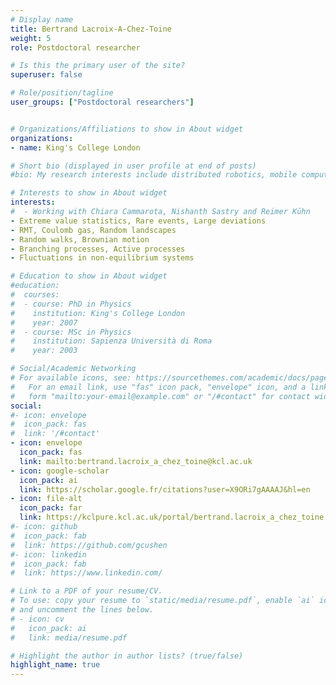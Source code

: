 ```yaml
---
# Display name
title: Bertrand Lacroix-A-Chez-Toine
weight: 5
role: Postdoctoral researcher

# Is this the primary user of the site?
superuser: false

# Role/position/tagline
user_groups: ["Postdoctoral researchers"]


# Organizations/Affiliations to show in About widget
organizations:
- name: King's College London

# Short bio (displayed in user profile at end of posts)
#bio: My research interests include distributed robotics, mobile computing and programmable matter.

# Interests to show in About widget
interests:
#  - Working with Chiara Cammarota, Nishanth Sastry and Reimer Kühn
- Extreme value statistics, Rare events, Large deviations
- RMT, Coulomb gas, Random landscapes
- Random walks, Brownian motion
- Branching processes, Active processes
- Fluctuations in non-equilibrium systems

# Education to show in About widget
#education:
#  courses:
#  - course: PhD in Physics
#    institution: King's College London
#    year: 2007
#  - course: MSc in Physics
#    institution: Sapienza Università di Roma
#    year: 2003

# Social/Academic Networking
# For available icons, see: https://sourcethemes.com/academic/docs/page-builder/#icons
#   For an email link, use "fas" icon pack, "envelope" icon, and a link in the
#   form "mailto:your-email@example.com" or "/#contact" for contact widget.
social:
#- icon: envelope
#  icon_pack: fas
#  link: '/#contact'
- icon: envelope
  icon_pack: fas
  link: mailto:bertrand.lacroix_a_chez_toine@kcl.ac.uk
- icon: google-scholar
  icon_pack: ai
  link: https://scholar.google.fr/citations?user=X9ORi7gAAAAJ&hl=en
- icon: file-alt
  icon_pack: far
  link: https://kclpure.kcl.ac.uk/portal/bertrand.lacroix_a_chez_toine.html
#- icon: github
#  icon_pack: fab
#  link: https://github.com/gcushen
#- icon: linkedin
#  icon_pack: fab
#  link: https://www.linkedin.com/

# Link to a PDF of your resume/CV.
# To use: copy your resume to `static/media/resume.pdf`, enable `ai` icons in `params.toml`,
# and uncomment the lines below.
# - icon: cv
#   icon_pack: ai
#   link: media/resume.pdf

# Highlight the author in author lists? (true/false)
highlight_name: true
---
```

